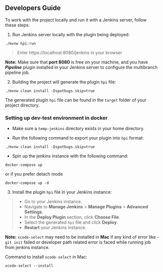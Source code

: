 ## Developers Guide

To work with the project locally and run it with a Jenkins server, follow these steps:

1. Run Jenkins server locally with the plugin being deployed:
```
./mvnw hpi:run
```
> Enter https://localhost:8080/jenkins in your browser

**Note:** Make sure that **port 8080** is free on your machine, and you have
**_Pipeline_** plugin installed in your Jenkins server to configure the multibranch pipeline job.

2. Building the project will generate the plugin `hpi` file:
```
./mvnw clean install -Dspotbugs.skip=true
```

The generated plugin `hpi` file can be found in the `target` folder of your project directory.

### Setting up dev-test environment in docker

*  Make sure a `temp-jenkins` directory exists in your home directory.


* Run the following command to export your plugin into `hpi` format:
```
./mvnw clean install -Dspotbugs.skip=true
```

* Spin up the jenkins instance with the following command:

```
docker-compose up
```
or if you prefer detach mode
```
docker-compose up -d
```

3. Install the plugin `hpi` file in your Jenkins instance:
>- Go to your Jenkins instance.
>- Navigate to **Manage Jenkins** > **Manage Plugins** > **Advanced Settings**.
>- In the **Deploy Plugin** section, click **Choose File**.
>- Select the generated `hpi` file and click **Deploy**.
>- **Restart** your Jenkins instance.

**Note:** `xcode-select` may need to be installed in **Mac** if any kind of error like - `git init` failed or developer path related error is faced while running job from jenkins instance.

Command to install `xcode-select` in Mac:
```
xcode-select --install
```